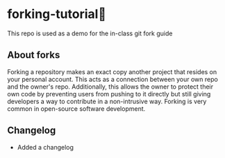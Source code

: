 # forking-tutorial🍴

This repo is used as a demo for the in-class git fork guide

## About forks

Forking a repository makes an exact copy another project that resides on your personal account. This acts as a connection between your own repo and the owner's repo. Additionally, this allows the owner to protect their own code by preventing users from pushing to it directly but still giving developers a way to contribute in a non-intrusive way. Forking is very common in open-source software development.

## Changelog

- Added a changelog
